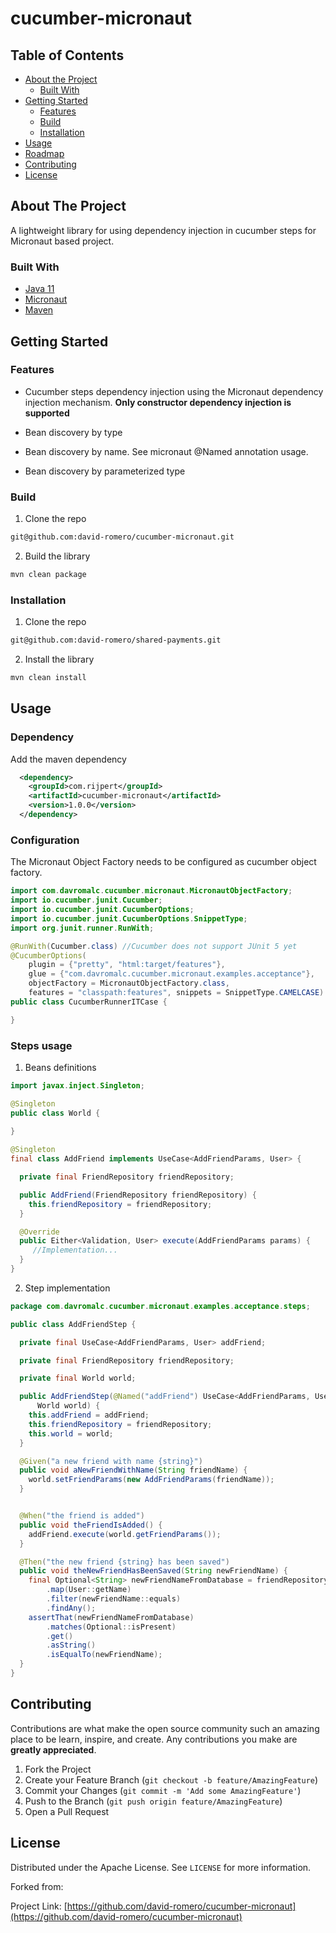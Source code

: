 # cucumber-micronaut

## Table of Contents

* [About the Project](#about-the-project)
  * [Built With](#built-with)
* [Getting Started](#getting-started)
  * [Features](#features)
  * [Build](#build)
  * [Installation](#installation)
* [Usage](#usage)
* [Roadmap](#roadmap)
* [Contributing](#contributing)
* [License](#license)


<!-- ABOUT THE PROJECT -->
## About The Project

A lightweight library for using dependency injection in cucumber steps for Micronaut based project.

### Built With

* [Java 11](https://adoptopenjdk.net/)
* [Micronaut](https://micronaut.io/index.html)
* [Maven](https://maven.apache.org/)

## Getting Started

### Features

- Cucumber steps dependency injection using the Micronaut dependency injection mechanism. **Only constructor dependency injection is supported**

- Bean discovery by type
- Bean discovery by name. See micronaut @Named annotation usage.
- Bean discovery by parameterized type

### Build

1. Clone the repo

```sh
git@github.com:david-romero/cucumber-micronaut.git
```

2. Build the library

```sh
mvn clean package
```

### Installation

1. Clone the repo

```sh
git@github.com:david-romero/shared-payments.git
```

2. Install the library

```sh
mvn clean install
```


<!-- USAGE EXAMPLES -->
## Usage

### Dependency

Add the maven dependency

```xml
  <dependency>
    <groupId>com.rijpert</groupId>
    <artifactId>cucumber-micronaut</artifactId>
    <version>1.0.0</version>
  </dependency>
```

### Configuration

The Micronaut Object Factory needs to be configured as cucumber object factory.

```java
import com.davromalc.cucumber.micronaut.MicronautObjectFactory;
import io.cucumber.junit.Cucumber;
import io.cucumber.junit.CucumberOptions;
import io.cucumber.junit.CucumberOptions.SnippetType;
import org.junit.runner.RunWith;

@RunWith(Cucumber.class) //Cucumber does not support JUnit 5 yet
@CucumberOptions(
    plugin = {"pretty", "html:target/features"},
    glue = {"com.davromalc.cucumber.micronaut.examples.acceptance"},
    objectFactory = MicronautObjectFactory.class,
    features = "classpath:features", snippets = SnippetType.CAMELCASE)
public class CucumberRunnerITCase {

}
```

### Steps usage


1. Beans definitions

```java
import javax.inject.Singleton;

@Singleton
public class World {
  
}
```

```java
@Singleton
final class AddFriend implements UseCase<AddFriendParams, User> {

  private final FriendRepository friendRepository;

  public AddFriend(FriendRepository friendRepository) {
    this.friendRepository = friendRepository;
  }

  @Override
  public Either<Validation, User> execute(AddFriendParams params) {
     //Implementation...
  }
}
```

2. Step implementation

```java
package com.davromalc.cucumber.micronaut.examples.acceptance.steps;

public class AddFriendStep {

  private final UseCase<AddFriendParams, User> addFriend;

  private final FriendRepository friendRepository;

  private final World world;

  public AddFriendStep(@Named("addFriend") UseCase<AddFriendParams, User> addFriend, FriendRepository friendRepository,
      World world) {
    this.addFriend = addFriend;
    this.friendRepository = friendRepository;
    this.world = world;
  }

  @Given("a new friend with name {string}")
  public void aNewFriendWithName(String friendName) {
    world.setFriendParams(new AddFriendParams(friendName));
  }


  @When("the friend is added")
  public void theFriendIsAdded() {
    addFriend.execute(world.getFriendParams());
  }

  @Then("the new friend {string} has been saved")
  public void theNewFriendHasBeenSaved(String newFriendName) {
    final Optional<String> newFriendNameFromDatabase = friendRepository.findByName(newFriendName)
        .map(User::getName)
        .filter(newFriendName::equals)
        .findAny();
    assertThat(newFriendNameFromDatabase)
        .matches(Optional::isPresent)
        .get()
        .asString()
        .isEqualTo(newFriendName);
  }
}
```

## Contributing

Contributions are what make the open source community such an amazing place to be learn, inspire, and create. Any contributions you make are **greatly appreciated**.

1. Fork the Project
2. Create your Feature Branch (`git checkout -b feature/AmazingFeature`)
3. Commit your Changes (`git commit -m 'Add some AmazingFeature'`)
4. Push to the Branch (`git push origin feature/AmazingFeature`)
5. Open a Pull Request

## License

Distributed under the Apache License. See `LICENSE` for more information.

Forked from:

Project Link: [https://github.com/david-romero/cucumber-micronaut](https://github.com/david-romero/cucumber-micronaut)
